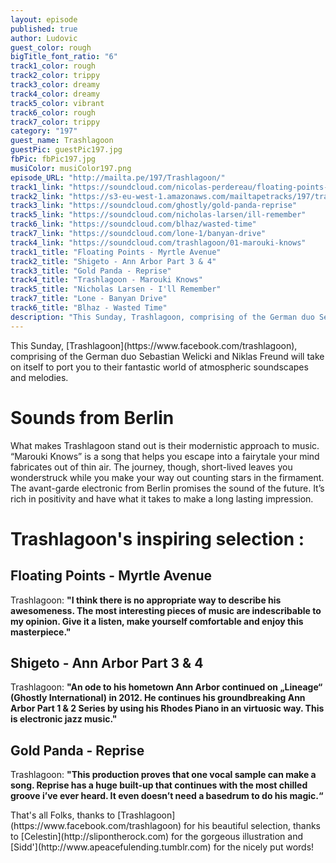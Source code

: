 ```yaml
---
layout: episode
published: true
author: Ludovic
guest_color: rough
bigTitle_font_ratio: "6"
track1_color: rough
track2_color: trippy
track3_color: dreamy
track4_color: dreamy
track5_color: vibrant
track6_color: rough
track7_color: trippy
category: "197"
guest_name: Trashlagoon
guestPic: guestPic197.jpg
fbPic: fbPic197.jpg
musiColor: musiColor197.png
episode_URL: "http://mailta.pe/197/Trashlagoon/"
track1_link: "https://soundcloud.com/nicolas-perdereau/floating-points-myrtle-avenue"
track2_link: "https://s3-eu-west-1.amazonaws.com/mailtapetracks/197/track2.m4a"
track3_link: "https://soundcloud.com/ghostly/gold-panda-reprise"
track5_link: "https://soundcloud.com/nicholas-larsen/ill-remember"
track6_link: "https://soundcloud.com/blhaz/wasted-time"
track7_link: "https://soundcloud.com/lone-1/banyan-drive"
track4_link: "https://soundcloud.com/trashlagoon/01-marouki-knows"
track1_title: "Floating Points - Myrtle Avenue"
track2_title: "Shigeto - Ann Arbor Part 3 & 4"
track3_title: "Gold Panda - Reprise"
track4_title: "Trashlagoon - Marouki Knows"
track5_title: "Nicholas Larsen - I'll Remember"
track7_title: "Lone - Banyan Drive"
track6_title: "Blhaz - Wasted Time"
description: "This Sunday, Trashlagoon, comprising of the German duo Sebastian Welicki and Niklas Freund will take on itself to port you to their fantastic world of atmospheric soundscapes and melodies."
---
```



<p id="introduction">This Sunday, [Trashlagoon](https://www.facebook.com/trashlagoon), comprising of the German duo Sebastian Welicki and Niklas Freund will take on itself to port you to their fantastic world of atmospheric soundscapes and melodies.</p>

# Sounds from Berlin

What makes Trashlagoon stand out is their modernistic approach to music. “Marouki Knows” is a song that helps you escape into a fairytale your mind fabricates out of thin air. The journey, though, short-lived leaves you wonderstruck while you make your way out counting stars in the firmament. The avant-garde electronic from Berlin promises the sound of the future. It’s rich in positivity and have what it takes to make a long lasting impression.

# Trashlagoon's inspiring selection :
 
## Floating Points - Myrtle Avenue
Trashlagoon: **"**I think there is no appropriate way to describe his awesomeness. The most interesting pieces of music are indescribable to my opinion. Give it a listen, make yourself comfortable and enjoy this
masterpiece.**"**

## Shigeto - Ann Arbor Part 3 & 4
Trashlagoon: **"**An ode to his hometown Ann Arbor continued on „Lineage“ (Ghostly International) in 2012. He continues his groundbreaking Ann Arbor Part 1 & 2 Series by using his Rhodes Piano in an virtuosic
way. This is electronic jazz music.**"**

## Gold Panda - Reprise
Trashlagoon: **"**This production proves that one vocal sample can make a song. Reprise has a huge built-up that continues with the most chilled groove i’ve ever heard. It even doesn’t need a basedrum to do his magic.**“**
 
<p id="outroduction">
That's all Folks, thanks to [Trashlagoon](https://www.facebook.com/trashlagoon) for his beautiful selection, thanks to [Celestin](http://slipontherock.com) for the gorgeous illustration and [Sidd'](http://www.apeacefulending.tumblr.com) for the nicely put words!</p>

